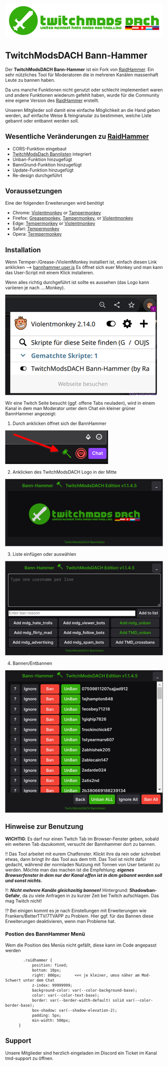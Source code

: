 ![](logo.png)
# TwitchModsDACH Bann-Hammer

Der **TwitchModsDACH Bann-Hammer** ist ein Fork von [RaidHammer](https://github.com/victornpb/twitch-mass-ban).
Ein sehr nützliches Tool für Moderatoren die in mehreren Kanälen massenhaft Leute zu bannen haben.

Da uns manche Funktionen nicht genutzt oder schlecht implementiert waren und andere Funktionen wiederum gefehlt haben,
wurde für die Community eine eigene Version des [RaidHammer](https://github.com/victornpb/twitch-mass-ban) erstellt.

Unseren Mitglieder soll damit eine einfache Möglichkeit an die Hand geben werden, auf einfache Weise & feingranular zu bestimmen, welche Liste gebannt oder entbannt werden soll.

## Wesentliche Veränderungen zu [RaidHammer](https://github.com/victornpb/twitch-mass-ban)

- CORS-Funktion eingebaut 
- [TwitchModsDach Bannlisten](https://github.com/TwitchmodsDACH/Bannlisten) integriert
- Unban-Funktion hinzugefügt
- BannGrund-Funktion hinzugefügt
- Update-Funktion hinzugefügt
- Re-design durchgeführt

## Voraussetzungen

Eine der folgenden Erweiterungen wird benötigt

- Chrome: [Violentmonkey](https://chrome.google.com/webstore/detail/violent-monkey/jinjaccalgkegednnccohejagnlnfdag) or [Tampermonkey](https://chrome.google.com/webstore/detail/dhdgffkkebhmkfjojejmpbldmpobfkfo)
- Firefox: [Greasemonkey](https://addons.mozilla.org/en-US/firefox/addon/greasemonkey/), [Tampermonkey](https://addons.mozilla.org/en-US/firefox/addon/tampermonkey/), or [Violentmonkey](https://addons.mozilla.org/firefox/addon/violentmonkey/)
- Edge: [Tempermonkey](https://microsoftedge.microsoft.com/addons/detail/iikmkjmpaadaobahmlepeloendndfphd) or [Violentmonkey](https://microsoftedge.microsoft.com/addons/detail/eeagobfjdenkkddmbclomhiblgggliao)
- Safari: [Tempermonkey](https://apps.apple.com/us/app/tampermonkey/id1482490089)
- Opera: [Termpermonkey](https://addons.opera.com/en/extensions/details/tampermonkey-beta/)

## Installation

Wenn Termper-/Grease-/ViolentMonkey installiert ist, einfach diesen Link anklicken --> [bannhammer.user.js](https://github.com/TwitchmodsDACH/Bann-Hammer/raw/main/bannhammer.user.js)
Es öffnet sich euer Monkey und man kann das User-Script mit einem Klick instalieren.

Wenn alles richtig durchgeführt ist sollte es aussehen (das Logo kann variieren je nach ....Monkey).

![](dokumentation/allesaktiviert.png)

Wir eine Twitch Seite besucht (ggf. offene Tabs neuladen), wird in einem Kanal in dem man Moderator unter dem Chat ein kleiner grüner BannHammer angezeigt:

1. Durch anklicken öffnet sich der BannHammer

![](dokumentation/bannhammer.png)

2. Anklicken des TwitchModsDACH Logo in der Mitte

![](dokumentation/bannhammer1.png)

3. Liste einfügen oder auswählen

![](dokumentation/bannhammer2.png)

4. Bannen/Entbannen

![](dokumentation/bannhammer3.png)

## Hinweise zur Benutzung

**WICHTIG**: Es darf nur einen Twitch Tab im Browser-Fenster geben, sobald ein weiteren Tab dazukommt, versucht der Bannhammer dort zu bannen.

‼ Das Tool arbeitet mit eurem Chatfenster. Klickt ihre da rein oder schreibet etwas, dann bringt ihr das Tool aus dem tritt. Das Tool ist nicht dafür gedacht, während der normladen Nutzung mit Tonnen von User betankt zu werden. Möchte man das machen ist die Empfehlung: _**eigenes Browserfenster in dem nur der Kanal offen ist in dem gebannt werden soll und sonst nichts.**_

‼: _**Nicht mehrere Kanäle gleichzeitig bannen!**_ Hintergrund: **Shadowban-Gefahr**, da zu viele Anfragen in zu kurzer Zeit bei Twitch aufschlagen. Das mag Twitch nicht!

⁉ Bei einigen kommt es je nach Einstellungen mit Erweiterungen wie Frankers/BetterTTV/7TVAPP zu Problem.
Hier ggf. für das Bannen diese Erweiterungen deaktivieren, wenn man Probleme hat.

### Postion des BannHammer Menü
Wem die Position des Menüs nicht gefällt, diese kann im Code angepasst werden

```
        .raidhammer {
            position: fixed;
            bottom: 10px;
            right: 800px;      <<< je kleiner, umso näher am Mod-Schwert unter dem Chat
            z-index: 99999999;
            background-color: var(--color-background-base);
            color: var(--color-text-base);
            border: var(--border-width-default) solid var(--color-border-base);
            box-shadow: var(--shadow-elevation-2);
            padding: 5px;
            min-width: 500px;
      }
```

## Support
Unsere Mitglieder sind herzlich eingeladen im Discord ein Ticket im Kanal tmd-support zu öffnen.
